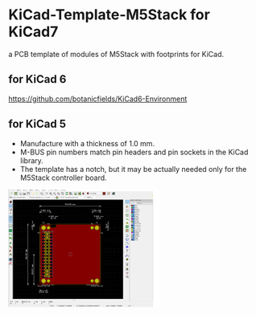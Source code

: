 # KiCad-Template-M5Stack for KiCad7
a PCB template of modules of M5Stack with footprints for KiCad.

## for KiCad 6
https://github.com/botanicfields/KiCad6-Environment

## for KiCad 5
- Manufacture with a thickness of 1.0 mm.
- M-BUS pin numbers match pin headers and pin sockets in the KiCad library.
- The template has a notch, but it may be actually needed only for the M5Stack controller board.

<img src="./image/bf-021.png" width=300>

